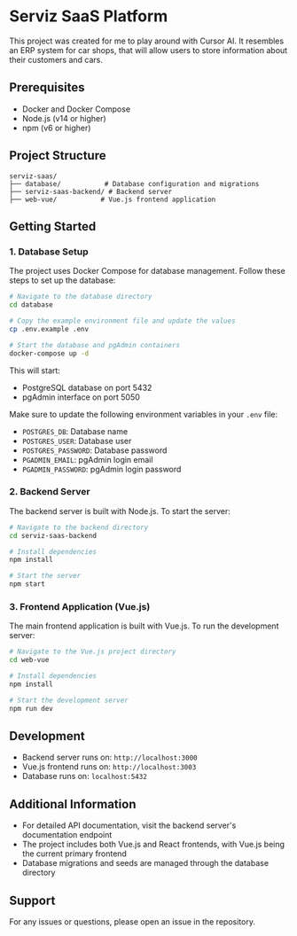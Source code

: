 # Serviz SaaS Platform

This project was created for me to play around with Cursor AI.
It resembles an ERP system for car shops, that will allow users to store information about their customers and cars.

## Prerequisites

- Docker and Docker Compose
- Node.js (v14 or higher)
- npm (v6 or higher)

## Project Structure

```
serviz-saas/
├── database/           # Database configuration and migrations
├── serviz-saas-backend/ # Backend server
├── web-vue/           # Vue.js frontend application
```

## Getting Started

### 1. Database Setup

The project uses Docker Compose for database management. Follow these steps to set up the database:

```bash
# Navigate to the database directory
cd database

# Copy the example environment file and update the values
cp .env.example .env

# Start the database and pgAdmin containers
docker-compose up -d
```

This will start:

- PostgreSQL database on port 5432
- pgAdmin interface on port 5050

Make sure to update the following environment variables in your `.env` file:

- `POSTGRES_DB`: Database name
- `POSTGRES_USER`: Database user
- `POSTGRES_PASSWORD`: Database password
- `PGADMIN_EMAIL`: pgAdmin login email
- `PGADMIN_PASSWORD`: pgAdmin login password

### 2. Backend Server

The backend server is built with Node.js. To start the server:

```bash
# Navigate to the backend directory
cd serviz-saas-backend

# Install dependencies
npm install

# Start the server
npm start
```

### 3. Frontend Application (Vue.js)

The main frontend application is built with Vue.js. To run the development server:

```bash
# Navigate to the Vue.js project directory
cd web-vue

# Install dependencies
npm install

# Start the development server
npm run dev
```

## Development

- Backend server runs on: `http://localhost:3000`
- Vue.js frontend runs on: `http://localhost:3003`
- Database runs on: `localhost:5432`

## Additional Information

- For detailed API documentation, visit the backend server's documentation endpoint
- The project includes both Vue.js and React frontends, with Vue.js being the current primary frontend
- Database migrations and seeds are managed through the database directory

## Support

For any issues or questions, please open an issue in the repository.
